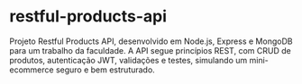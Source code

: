 # restful-products-api
Projeto Restful Products API, desenvolvido em Node.js, Express e MongoDB para um trabalho da faculdade. A API segue princípios REST, com CRUD de produtos, autenticação JWT, validações e testes, simulando um mini-ecommerce seguro e bem estruturado.
